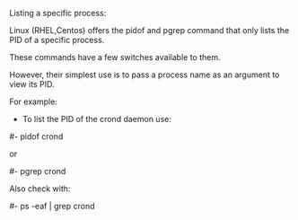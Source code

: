 Listing a specific process:

Linux (RHEL,Centos) offers the pidof and pgrep command
that only lists the PID of a specific process.

These commands have a few switches available to them.

However, their simplest use is to pass a process name
as an argument to view its PID.

For example:

- To list the PID of the crond daemon use:

#- pidof crond

or

#- pgrep crond

Also check with:

#- ps -eaf | grep crond

